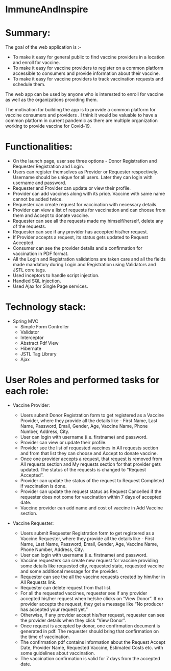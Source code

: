 # ImmuneAndInspire

# Summary:
The goal of the web application is :-

* To make it easy for general public to find vaccine providers in a location and enroll for
vaccine.
* To make it easy for vaccine providers to register on a common platform accessible to
consumers and provide information about their vaccine.
* To make it easy for vaccine providers to track vaccination requests and schedule them.

The web app can be used by anyone who is interested to enroll for vaccine as well as the
organizations providing them.

The motivation for building the app is to provide a common platform for vaccine consumers and
providers . I think it would be valuable to have a common platform in current pandemic as there
are multiple organization working to provide vaccine for Covid-19.

# Functionalities:

* On the launch page, user see three options - Donor Registration and Requester
Registration and Login.
* Users can register themselves as Provider or Requester respectively. Username should be
unique for all users. Later they can login with username and password.
* Requester and Provider can update or view their profile.
* Provider can add vaccines along with its price. Vaccine with same name cannot be added
twice.
* Requester can create request for vaccination with necessary details.
* Provider can view a list of requests for vaccination and can choose from them and Accept
to donate vaccine.
* Requester can see all the requests made my himself/herself, delete any of the requests.
* Requester can see if any provider has accepted his/her request.
* If Provider accepts a request, its status gets updated to Request Accepted.
* Consumer can see the provider details and a confirmation for vaccination in PDF format.
* All the Login and Registration validations are taken care and all the fields made
mandatory during Login and Registration using Validators and JSTL core tags.
* Used inceptors to handle script injection.
* Handled SQL injection.
* Used Ajax for Single Page services.

# Technology stack:

* Spring MVC
    * Simple Form Controller
    * Validator
    * Interceptor
    * Abstract Pdf View
    * Hibernate
    * JSTL Tag Library
    * Ajax

# User Roles and performed tasks for each role:

* Vaccine Provider:
    * Users submit Donor Registration form to get registered as a Vaccine Provider, where
    they provide all the details like - First Name, Last Name, Password, Email, Gender,
    Age, Vaccine Name, Phone Number, Address, City.
    * User can login with username (i.e. firstname) and password.
    * Provider can view or update their profile.
    * Provider see the list of requested vaccines in All requests section and from that list
    they can choose and Accept to donate vaccine.
    * Once one provider accepts a request, that request is removed from All requests
    section and My requests section for that provider gets updated. The status of the
    requests is changed to “Request Accepted”.
    * Provider can update the status of the request to Request Completed if vaccination is
    done.
    * Provider can update the request status as Request Cancelled if the requester does not
    come for vaccination within 7 days of accepted date.
    * Vaccine provider can add name and cost of vaccine in Add Vaccine section.

* Vaccine Requester:
    * Users submit Requester Registration form to get registered as a Vaccine Requester,
    where they provide all the details like - First Name, Last Name, Password, Email,
    Gender, Age, Vaccine Name, Phone Number, Address, City.
    * User can login with username (i.e. firstname) and password.
    * Vaccine requesters can create new request for vaccine providing some details like
    requested city, requested state, requested vaccine and some additional message for the
    provider.
    * Requester can see the all the vaccine requests created by him/her in All Requests link.
    * Requester can delete request from that list.
    * For all the requested vaccines, requester see if any provider accepted his/her request
    when he/she clicks on “View Donor”. If no provider accepts the request, they get a
    message like “No producer has accepted your request yet.”
    * Otherwise, if any provider accept his/her request, requester can see the provider
    details when they click “View Donor”.
    * Once request is accepted by donor, one confirmation document is generated in pdf.
    The requester should bring that confirmation on the time of vaccination.
    * The confirmation pdf contains information about the Request Accept Date, Provider
    Name, Requested Vaccine, Estimated Costs etc. with some guidelines about
    vaccination.
    * The vaccination confirmation is valid for 7 days from the accepted date.

